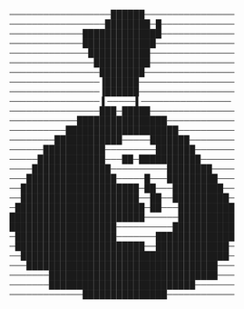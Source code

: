 ──────────────────██████────────────────
─────────────────████████─█─────────────
─────────────██████████████─────────────
─────────────█████████████──────────────
──────────────███████████───────────────
───────────────██████████───────────────
────────────────████████────────────────
────────────────▐██████─────────────────
────────────────▐██████─────────────────
──────────────── ▌─────▌────────────────
────────────────███─█████───────────────
────────────████████████████────────────
──────────████████████████████──────────
────────████████████─────███████────────
──────███████████─────────███████───────
─────████████████───██─███████████──────
────██████████████──────────████████────
───████████████████─────█───█████████───
──█████████████████████─██───█████████──
──█████████████████████──██──██████████─
─███████████████████████─██───██████████
████████████████████████──────██████████
███████████████████──────────███████████
─██████████████████───────██████████████
─███████████████████████──█████████████─
──█████████████████████████████████████─
───██████████████████████████████████───
───────██████████████████████████████───
───────██████████████████████████───────
─────────────███████████████────────────